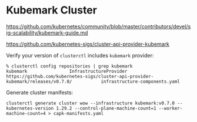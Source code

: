 # Kubemark Cluster

https://github.com/kubernetes/community/blob/master/contributors/devel/sig-scalability/kubemark-guide.md

https://github.com/kubernetes-sigs/cluster-api-provider-kubemark


Verify your version of `clusterctl` includes `kubemark` provider:
```
% clusterctl config repositories | grep kubemark
kubemark                InfrastructureProvider   https://github.com/kubernetes-sigs/cluster-api-provider-kubemark/releases/v0.7.0/           infrastructure-components.yaml
```

Generate cluster manifests:
```
clusterctl generate cluster wow --infrastructure kubemark:v0.7.0 --kubernetes-version 1.29.2 --control-plane-machine-count=1 --worker-machine-count=4 > capk-manifests.yaml
```
